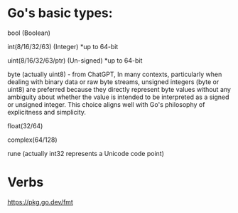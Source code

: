 # Go's basic types:

bool (Boolean)

int(8/16/32/63) (Integer) *up to 64-bit

uint(8/16/32/63/ptr) (Un-signed) *up to 64-bit

byte (actually uint8) - from ChatGPT, In many contexts, particularly when dealing with binary data or raw byte streams, unsigned integers (byte or uint8) are preferred because they directly represent byte values without any ambiguity about whether the value is intended to be interpreted as a signed or unsigned integer. This choice aligns well with Go's philosophy of explicitness and simplicity.

float(32/64)

complex(64/128)

rune (actually int32 represents a Unicode code point)

# Verbs
https://pkg.go.dev/fmt
